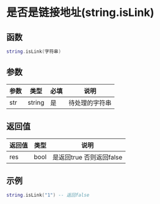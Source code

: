 # 是否是链接地址(string.isLink)

## 函数

```lua
string.isLink(字符串)
```

## 参数

| 参数  | 类型     | 必填 | 说明      |
| --- | ------ | -- | ------- |
| str | string | 是  | 待处理的字符串 |

## 返回值

| 返回值 | 类型   | 说明                |
| --- | ---- | ----------------- |
| res | bool | 是返回true 否则返回false |

## 示例

```lua
string.isLink("1") -- 返回false
```
